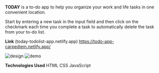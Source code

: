 **TODAY** is a to-do app to help you organize your work and life tasks in one convenient location.

Start by entering a new task in the input field and then click on the checkmark each time you complete a task to automatically delete the task from your to-do list. 

**Link**
(today-todolist-app.netlify.app)
https://todo-app-carpediem.netlify.app/


![design](https://user-images.githubusercontent.com/109078860/189769914-d9119bc9-e91b-44a5-ae8a-561cda04867f.png)
![demo](https://user-images.githubusercontent.com/109078860/189770195-49950995-40ea-4569-892e-9e3d46430a8a.png)

**Technologies Used**
HTML
CSS
JavaScript



